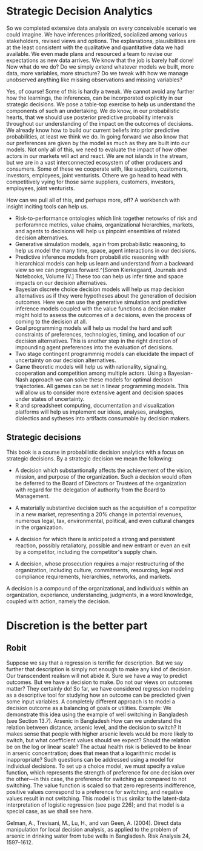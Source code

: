 # Strategic Decision Analytics

So we completed extensive data analysis on every conceivable scenario we could imagine. We have inferences prioritized, socialized among various stakeholders, revised views and options. The explanations, plausibilities are at the least consistent with the qualitative and quantitative data we had available. We even made plans and resourced a team to revise our expectations as new data arrives. We know that the job is barely half done! Now what do we do? Do we simply extend whatever models we built, more data, more variables, more structure? Do we tweak with how we manage unobserved anything like missing observations and missing variables?

Yes, of course! Some of this is hardly a tweak. We cannot avoid any further how the learnings, the inferences, can be incorporated explicitly in our strategic decisions. We pose a table-top exercise to help us understand the components of such an undertaking. We do know, in our probabilistic hearts, that we should use posterior predictive probability intervals throughout our understanding of the impact on the outcomes of decisions. We already know how to build our current beliefs into prior predictive probabilities, at least we think we do. In going forward we also know that our preferences are given by the model as much as they are built into our models. Not only all of this, we need to evaluate the impact of how other actors in our markets will act and react. We are not islands in the stream, but we are in a vast interconnected ecosystem of other producers and consumers. Some of these we cooperate with, like suppliers, customers, investors, employees, joint venturists. Othere we go head to head with competitively vying for those same suppliers, customers, investors, employees, joint venturists.

How can we pull all of this, and perhaps more, off? A workbench with insight inciting tools can help us. 

- Risk-to-performance ontologies which link together netowrks of risk and perforamnce metrics, value chains, organizational hierarchies, markets, and agents to decisions will help us pinpoint ensembles of related decision alternatives.
- Generative simulation models, again from probabilistic reasoning, to help us model the many time, space, agent interactions in our decisions.
- Predictive inference models from probabilistic reasoning with hierarchical models can help us learn and understand from a backward view so we can progress forward.^[Soren Kierkegaard, Journals and Notebooks, Volume IV.] These too can help us infer time and space impacts on our decision alternatives.
- Bayesian discrete choice decision models will help us map decision alternatives as if they were hypotheses about the generation of decision outcomes. Here we can use the generative simulation and predictive inference models coupled with the value functions a decision maker might hold to assess the outcomes of a decisions, even the process of coming to the decision at all. 
- Goal programming models will help us model the hard and soft constraints of preferences, technologies, timing, and location of our decision alternatives. This is another step in the right direction of impounding agent preferences into the evaluation of decisions.
- Two stage contingent programmnig models can elucidate the impact of uncertainty on our decision alternatives.
- Game theoretic models will help us with rationality, signaling, cooperation and competition among multiple actors. Using a Bayesian-Nash approach we can solve these models for optimal decison trajectories. All games can be set in linear programming models. This will allow us to consider more extensive agent and decision spaces under states of uncertainty.
- R and spreadsheet computing, documentation and visualization platforms will help us implement our ideas, analyses, analogies, dialectics and sytheses into artifacts consumable by decision makers. 

## Strategic decisions

This book is a course in probabilistic decision analytics with a focus on strategic decisions. By a strategic decision we mean the following:

- A decision which substantionally affects the achievement of the vision, mission, and purpose of the organization. Such a decision would often be deferred to the Board of Directors or Trustees of the organization with regard for the delegation of authority from the Board to Management.

- A materially substantive decision such as the acquisition of a competitor in a new market, representing a 20\% change in potential revenues, numerous legal, tax, environmental, political, and even cultural changes in the organization.

- A decision for which there is anticipated a strong and persistent reaction, possibly retaliatory, possible and new entrant or even an exit by a competitor, including the competitor's supply chain.

- A decision, whose prosecution requires a major restructuring of the organization, including culture, commitments, resourcing, legal and compliance requirements, hierarchies, networks, and markets.

A decision is a compound of the organizational, and individuals within an organization, experiance, understanding, judgments, in a word knowledge, coupled with action, namely the decision.

# Discretion is the better part

## Robit

Suppose we say that a regression is terrific for description. But we say further that description is simply not enough to make any kind of decision. Our transcendent realism will not abide it. Sure we have a way to predict outcomes. But we have a decision to make. Do not our views on outcomes matter? They certainly do!
So far, we have considered regression modeling as a descriptive tool for studying how an outcome
can be predicted given some input variables. A completely different approach is to model a decision
outcome as a balancing of goals or utilities.
Example: We demonstrate this idea using the example of well switching in Bangladesh (see Section 13.7).
Arsenic in
Bangladesh
How can we understand the relation between distance, arsenic level, and the decision to switch?
It makes sense that people with higher arsenic levels would be more likely to switch, but what
coefficient values should we expect? Should the relation be on the log or linear scale? The actual
health risk is believed to be linear in arsenic concentration; does that mean that a logarithmic model
is inappropriate? Such questions can be addressed using a model for individual decisions.
To set up a choice model, we must specify a value function, which represents the strength of
preference for one decision over the other—in this case, the preference for switching as compared
to not switching. The value function is scaled so that zero represents indifference, positive values
correspond to a preference for switching, and negative values result in not switching. This model is
thus similar to the latent-data interpretation of logistic regression (see page 226); and that model is a
special case, as we shall see here.

Gelman, A., Trevisani, M., Lu, H., and van Geen, A. (2004). Direct data manipulation for local decision analysis,
as applied to the problem of arsenic in drinking water from tube wells in Bangladesh. Risk Analysis 24,
1597–1612.
